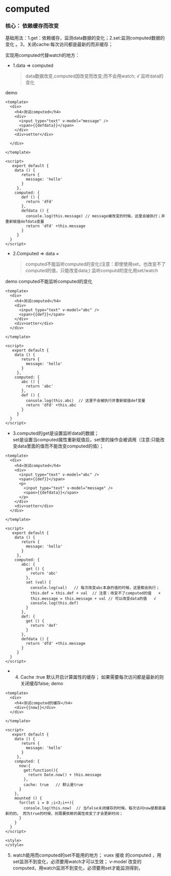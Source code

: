 # computed
### 核心： 依赖缓存而改变
基础用法：1.get：依赖缓存，监测data数据的变化；2.set:监测computed数据的变化 。3，关闭cache:每次访问都是最新的而非缓存；

实现用computed代替watch的地方：
* 1.data  => computed
  > data数据改变,computed因改变而改变;而不会用watch; √
  > 监听data的变化

demo

```VUE
<template>
  <div>
    <h4>测试computed</h4>
    <div>
      <input type="text" v-model="message" />
      <span>{{defdata}}</span>
    </div>
    <div>setter</div>

  </div>

</template>

<script>
   export default {
    data () {
       return {
         message: 'hello'
       }
     },
    computed: {
       def () {
         return 'dfd'
       },
       defdata () {
         console.log(this.message) // message被改变的时候，这里会被执行；并重新赋值defdata变量
         return 'dfd' +this.message
       }
     }
  }
</script>
```
* 2.Computed  => data ×
  > computed不能监听computed的变化(注意：即使使用set，也改变不了computed的值，只能改变data;)
  > 监听computd的变化用set/watch

demo computed不能监听computed的变化

```VUE
<template>
  <div>
    <h4>测试computed</h4>
    <div>
      <input type="text" v-model="abc" />
      <span>{{def}}</span>
    </div>
    <div>setter</div>
  </div>

</template>

<script>
   export default {
    data () {
       return {
         message: 'hello'
       }
     },
    computed: {
       abc () {
         return 'abc'
       },
       def () {
         console.log(this.abc)  // 这里不会被执行并重新赋值def变量
         return 'dfd' +this.abc
       }
     }
  }
</script>
```

* 3.computed的get是设置监听data的数据；<br>
    set是设置当computed属性重新赋值后，set里的操作会被调用（注意:只能改变data里面的值而不能改变computed的值）；<br>
```JS
<template>
  <div>
    <h4>测试computed</h4>
    <div>
      <input type="text" v-model="abc" />
      <span>{{def}}</span>
      <p>
        <input type="text" v-model="message" />
        <span>{{defdata}}</span>
      </p>
    </div>
    <div>setter</div>
  </div>

</template>

<script>
   export default {
    data () {
       return {
         message: 'hello'
       }
     },
    computed: {
       abc: {
         get () {
           return 'abc'
         },
         set (val) {
           console.log(val)   // 每次改变abc本身的值的时候，这里都会执行；
           this.def = this.def + val  // 注意：改变不了computed的值   ×
           this.message = this.message + val // 可以改变data的值   √
           console.log(this.def)
         }
       },
       def: {
         get () {
           return 'def'
         }
       },
       defdata () {
         return 'dfd' +this.message
       }
     }
  }
</script>
```
* 4. Cache :true 默认开启计算属性的缓存； 如果需要每次访问都是最新的则关闭缓存false;
demo
```VUE
<template>
  <div>
    <h4>测试computed的缓存</h4>
    <div>{{now}}</div>
  </div>

</template>

<script>
   export default {
    data () {
       return {
         message: 'hello'
       }
     },
    computed: {
      now:{
        get:function(){
          return Date.now() + this.message
        },
        cache: true   // 默认是true
      }
    },
    mounted () {
      for(let i = 0 ;i<3;i++){
        console.log(this.now)  // 当false关闭缓存的时候，每次访问now是都是最新的的。 而为true的时候，则需要依赖的属性改变了才会更新时间；
      }
    }
  }
</script>

<style>
</style>
```

5. watch能用而computed的set不能用的地方；
vuex 接收 的computed ，用set监测不到变化，必须要用watch才可以生效；
v-model 改变的computed，用watch监测不到变化，必须要用set才能监测得到，
